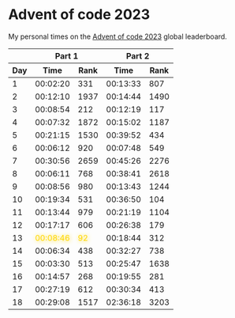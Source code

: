 # Advent of code 2023
My personal times on the [Advent of code 2023](https://adventofcode.com/2023) global leaderboard.

<table>
    <thead>
        <tr>
            <th></th>
            <th colspan="2">Part 1</th>
            <th colspan="2">Part 2</th>
        </tr>
        <tr>
            <th>Day</th>
            <th>Time</th>
            <th>Rank</th>
            <th>Time</th>
            <th>Rank</th>
        </tr>
    </thead>
    <tbody>
        <tr><td>1</td> <td>00:02:20</td> <td>331</td> <td>00:13:33</td> <td>807</td></tr>
<tr><td>2</td> <td>00:12:10</td> <td>1937</td> <td>00:14:44</td> <td>1490</td></tr>
<tr><td>3</td> <td>00:08:54</td> <td>212</td> <td>00:12:19</td> <td>117</td></tr>
<tr><td>4</td> <td>00:07:32</td> <td>1872</td> <td>00:15:02</td> <td>1187</td></tr>
<tr><td>5</td> <td>00:21:15</td> <td>1530</td> <td>00:39:52</td> <td>434</td></tr>
<tr><td>6</td> <td>00:06:12</td> <td>920</td> <td>00:07:48</td> <td>549</td></tr>
<tr><td>7</td> <td>00:30:56</td> <td>2659</td> <td>00:45:26</td> <td>2276</td></tr>
<tr><td>8</td> <td>00:06:11</td> <td>768</td> <td>00:38:41</td> <td>2618</td></tr>
<tr><td>9</td> <td>00:08:56</td> <td>980</td> <td>00:13:43</td> <td>1244</td></tr>
<tr><td>10</td> <td>00:19:34</td> <td>531</td> <td>00:36:50</td> <td>104</td></tr>
<tr><td>11</td> <td>00:13:44</td> <td>979</td> <td>00:21:19</td> <td>1104</td></tr>
<tr><td>12</td> <td>00:17:17</td> <td>606</td> <td>00:26:38</td> <td>179</td></tr>
<tr><td>13</td> <td style="color:gold; text-shadow:1px 1px 10px;">00:08:46</td> <td style="color:gold; text-shadow:1px 1px 10px;">92</td> <td>00:18:44</td> <td>312</td></tr>
<tr><td>14</td> <td>00:06:34</td> <td>438</td> <td>00:32:27</td> <td>738</td></tr>
<tr><td>15</td> <td>00:03:30</td> <td>513</td> <td>00:25:47</td> <td>1638</td></tr>
<tr><td>16</td> <td>00:14:57</td> <td>268</td> <td>00:19:55</td> <td>281</td></tr>
<tr><td>17</td> <td>00:27:19</td> <td>612</td> <td>00:30:34</td> <td>413</td></tr>
<tr><td>18</td> <td>00:29:08</td> <td>1517</td> <td>02:36:18</td> <td>3203</td></tr>
    </tbody>
</table>